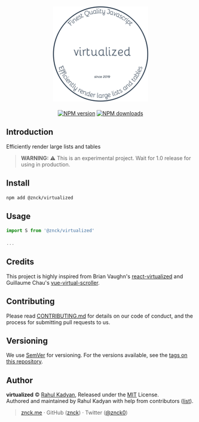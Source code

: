 <div class="text-xs-center" align="center" style="margin: 20px">
  <img src="./logo.png" height="255" alt="virtualized">
</div>

<div class="text-xs-center" align="center">

[![NPM version](https://img.shields.io/npm/v/virtualized.svg?style=flat)](https://npmjs.com/package/@znck/virtualized)
[![NPM downloads](https://img.shields.io/npm/dm/@znck/virtualized.svg?style=flat)](https://npmjs.com/package/virtualized)

</div>

## Introduction

Efficiently render large lists and tables

> **WARNING:** ⚠️ This is an experimental project. Wait for 1.0 release for using in production.

## Install

```bash
npm add @znck/virtualized
```

## Usage

```js
import S from '@znck/virtualized'

...
```

## Credits

This project is highly inspired from Brian Vaughn's [react-virtualized](https://github.com/bvaughn/react-virtualized) and Guillaume Chau's [vue-virtual-scroller](https://github.com/akryum/vue-virtual-scroller).

## Contributing

Please read [CONTRIBUTING.md](CONTRIBUTING.md) for details on our code of conduct, and the process for submitting pull requests to us.

## Versioning

We use [SemVer](http://semver.org/) for versioning. For the versions available, see the [tags on this repository](https://github.com/znck/prop-types/releases).

## Author

**virtualized** © [Rahul Kadyan](https://github.com/znck), Released under the [MIT](./LICENSE) License.<br>
Authored and maintained by Rahul Kadyan with help from contributors ([list](https://github.com/znck/virtualized/contributors)).

> [znck.me](https://znck.me) · GitHub ([znck](https://github.com/znck)) · Twitter ([@znck0](https://twitter.com/@znck0))

